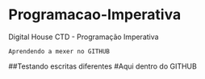 # Programacao-Imperativa
Digital House CTD - Programação Imperativa
```
Aprendendo a mexer no GITHUB
```
##Testando escritas diferentes 
#Aqui dentro do GITHUB
